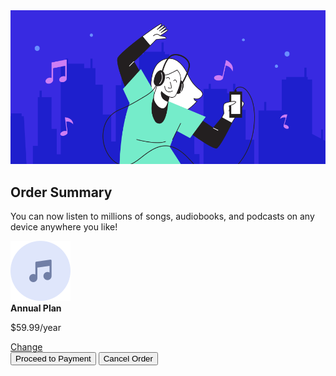 <!DOCTYPE html>
<html lang="en">
<head>
  <meta charset="UTF-8">
  <meta name="viewport" content="width=device-width, initial-scale=1.0"> <!-- displays site properly based on user's device -->

  <link rel="stylesheet" href="styles.css">
  
  <title>Frontend Mentor | Order summary card</title>
</head>
<body>
  <div class="card">
    <img src="illustration-hero.svg" alt="Hero Image">
    <div class="summary">
      <h2 class="heading">Order Summary</h2>
      <p class="description">You can now listen to millions of songs, audiobooks, and podcasts on any 
        device anywhere you like!</p>
      <div class="plan">
        <img src="/icon-music.svg" alt="Music Icon">
        <div class="plan-description">
        <strong>Annual Plan</strong>
        <p>$59.99/year</p> 
        </div>
      <a href="#">Change</a>
      </div>  
      <button class="proceed-button">Proceed to Payment</button>
    <button class="cancel-button">Cancel Order</button>
    </div>
  </div>
  </div>
</body>
</html>

